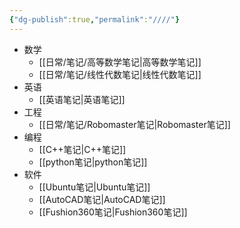 ```yaml
---
{"dg-publish":true,"permalink":"////"}
---
```


- 数学
	- [[日常/笔记/高等数学笔记\|高等数学笔记]]
	- [[日常/笔记/线性代数笔记\|线性代数笔记]]
- 英语
	- [[英语笔记\|英语笔记]]
- 工程
	- [[日常/笔记/Robomaster笔记\|Robomaster笔记]]
- 编程
	- [[C++笔记\|C++笔记]]
	- [[python笔记\|python笔记]]
- 软件
	- [[Ubuntu笔记\|Ubuntu笔记]]
	- [[AutoCAD笔记\|AutoCAD笔记]]
	- [[Fushion360笔记\|Fushion360笔记]]
